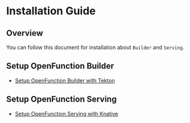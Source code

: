 # Installation Guide

## Overview

You can follow this document for installation about ```Builder``` and ```Serving```.

## Setup OpenFunction Builder

- [Setup OpenFunction Builder with Tekton](Setup-OpenFunction-Builder-with-Tekton.md)

## Setup OpenFunction Serving

- [Setup OpenFunction Serving with Knative](Setup-OpenFunction-Serving-with-Knative.md)
